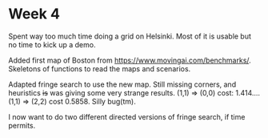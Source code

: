 # Week 4
Spent way too much time doing a grid on Helsinki. Most of it is usable but no time to kick up a demo.

Added first map of Boston from https://www.movingai.com/benchmarks/.
Skeletons of functions to read the maps and scenarios.

Adapted fringe search to use the new map. Still missing corners, and heuristics ~~is~~ was giving
some very strange results. (1,1) => (0,0) cost: 1.414....(1,1) => (2,2) cost 0.5858.
Silly bug(tm).

I now want to do two different directed versions of fringe search, if time permits.
